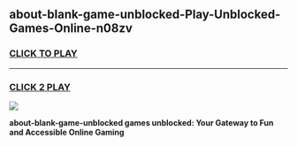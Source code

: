 
## about-blank-game-unblocked-Play-Unblocked-Games-Online-n08zv
<h3>
<a href="https://premium76.site?title=about-blank-game-unblocked&ref=25A">CLICK TO PLAY</a></h3>
<hr>

<h3>
<a href="https://premium76.site?title=about-blank-game-unblocked&ref=25A">CLICK 2 PLAY</a>
  
</h3>

<a href="https://premium76.site?title=about-blank-game-unblocked&ref=25A"><img src="https://clearcache.store/games.png"></a>


**about-blank-game-unblocked games unblocked: Your Gateway to Fun and Accessible Online Gaming**
